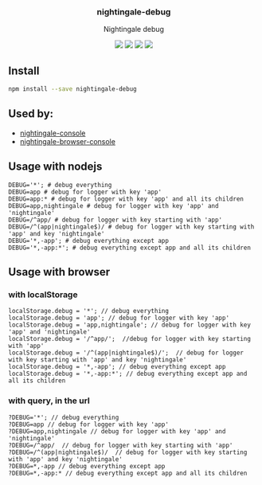 <h3 align="center">
  nightingale-debug
</h3>

<p align="center">
  Nightingale debug
</p>

<p align="center">
  <a href="https://npmjs.org/package/nightingale-debug"><img src="https://img.shields.io/npm/v/nightingale-debug.svg?style=flat-square"></a>
  <a href="https://circleci.com/gh/christophehurpeau/nightingale"><img src="https://img.shields.io/circleci/project/christophehurpeau/nightingale/master.svg?style=flat-square"></a>
  <a href="https://david-dm.org/christophehurpeau/nightingale?path=packages/nightingale-debug"><img src="https://david-dm.org/christophehurpeau/nightingale.svg?path=packages/nightingale-debug?style=flat-square"></a>
  <a href="https://codecov.io/gh/christophehurpeau/nightingale"><img src="https://img.shields.io/codecov/c/github/christophehurpeau/nightingale/master.svg?style=flat-square"></a>
</p>

## Install

```sh
npm install --save nightingale-debug
```

## Used by:

- [nightingale-console](https://npmjs.org/package/nightingale-console)
- [nightingale-browser-console](https://npmjs.org/package/nightingale-browser-console)

## Usage with nodejs

```
DEBUG='*'; # debug everything
DEBUG=app # debug for logger with key 'app'
DEBUG=app:* # debug for logger with key 'app' and all its children
DEBUG=app,nightingale # debug for logger with key 'app' and 'nightingale'
DEBUG=/^app/ # debug for logger with key starting with 'app'
DEBUG=/^(app|nightingale$)/ # debug for logger with key starting with 'app' and key 'nightingale'
DEBUG='*,-app'; # debug everything except app
DEBUG='*,-app:*'; # debug everything except app and all its children
```

## Usage with browser

### with localStorage

```
localStorage.debug = '*'; // debug everything
localStorage.debug = 'app'; // debug for logger with key 'app'
localStorage.debug = 'app,nightingale'; // debug for logger with key 'app' and 'nightingale'
localStorage.debug = '/^app/';  //debug for logger with key starting with 'app'
localStorage.debug = '/^(app|nightingale$)/';  // debug for logger with key starting with 'app' and key 'nightingale'
localStorage.debug = '*,-app'; // debug everything except app
localStorage.debug = '*,-app:*'; // debug everything except app and all its children
```

### with query, in the url

```
?DEBUG='*'; // debug everything
?DEBUG=app // debug for logger with key 'app'
?DEBUG=app,nightingale // debug for logger with key 'app' and 'nightingale'
?DEBUG=/^app/  // debug for logger with key starting with 'app'
?DEBUG=/^(app|nightingale$)/  // debug for logger with key starting with 'app' and key 'nightingale'
?DEBUG=*,-app // debug everything except app
?DEBUG=*,-app:* // debug everything except app and all its children
```
